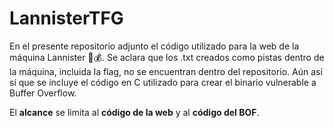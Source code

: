 # LannisterTFG
En el presente repositorio adjunto el código utilizado para la web de la máquina Lannister 🦁💰. Se aclara que los .txt creados como pistas dentro de la máquina, incluida la flag, no se encuentran dentro del repositorio. Aún así sí que se incluye el código en C utilizado para crear el binario vulnerable a Buffer Overflow.

El **alcance** se limita al **código de la web** y al **código del BOF**.
